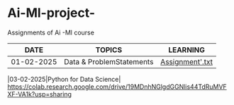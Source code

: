 # Ai-Ml-project-
Assignments of Ai -Ml course

|DATE    | TOPICS   |  LEARNING |
|--------|----------|-----------|
|01-02-2025|Data & ProblemStatements|[Assignment'.txt](https://github.com/user-attachments/files/18675353/Assignment.txt)

|03-02-2025|Python for Data Science| https://colab.research.google.com/drive/19MDnhNGlgdGGNlis44TdRuMVFXF-VA1k?usp=sharing





